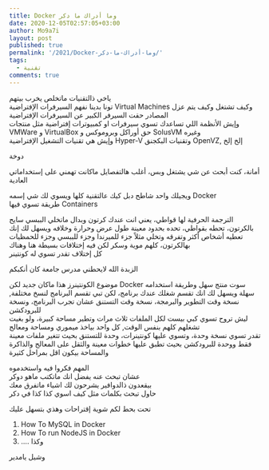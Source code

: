 ```yaml
---
title: Docker وما أدراك ما دكر
date: 2020-12-05T02:57:05+03:00
author: Mo9a7i
layout: post
published: true
permalink: '/2021/Docker-وما-أدراك-ما-دكر/'
tags:
  - تقنية
comments: true
---
```



ياخي ذالتقنيات ماتخلص يخرب بيتهم  
تونا بدينا نفهم السيرفرات الإفتراضية Virtual Machines وكيف تشتغل وكيف يتم عزل المصادر حقت السيرفر الكبير عن السيرفرات الإفتراضية  
وإيش الأنظمة اللي تساعدك تسوي سيرفرات او كمبيوترات إفتراضية مثل منتجات VMWare و VirtualBox حق أوراكل وبروموكس و SolusVM وغيره  
وإيش هي تقنيات التشغيل الإفتراضية Hyper-V وتقنيات البكجنق OpenVZ, إلخ إلخ  

دوخة

أمانة، كنت أبحث عن شي يشتغل وبس، أغلب هالتفصايل ماكانت تهمني على إستخداماتي العادية

ويجيلك واحد شاطح دبل كيك عالتقنية كلها ويسوي لك شي إسمه Docker  
طريقة تسوي فيها Containers  

الترجمة الحرفية لها قواطي، يعني انت عندك كرتون وبدال ماتخلي الببسي سايح بالكرتون، تحطه بقواطي، تحده بحدود معينة طول عرض وحرارة وخلافه ويسهل لك إنك تعطيه أشخاص أكثر وتفرقه وتخلي مثلاً جزء للميرندا وجزء للببسي وجزء للحمظيات بهالكرتون، كلهم موية وسكر لكن فيه إختلافات بسيطة هنا وهناك  
كل إختلاف تقدر تسوي له كونتينر  

الزبدة الله لايحطني مدرس جامعة كان أنكبكم

موضوع الكونتينرز هذا ماكان جديد لكن Docker سوت منتج سهل وطريقة استخدامه سهلة ويسهل لك انك تقسم شغلك
عندك برنامج، لكن تبي تقسم البرنامج لنسخ مختلفة, نسخة وقت التطوير والبرمجة، نسخة وقت التستنق عشان تجرب البرنامج، ونسخة للبرودكشن  
ليش تروح تسوي كبي بيست لكل الملفات ثلاث مرات وتطير مساحة كبيرة، ولو بغيت تشغلهم كلهم بنفس الوقت, كل واحد بياخذ ميموري ومساحة ومعالج  
تقدر تسوي نسخة وحدة، وتسوي عليها كونتينرات، وحدة للتستنق بحيث تتغير ملفات معينة فقط ووحدة للبرودكشن بحيث تطبق عليها خطوات معينة والثقل على المعالج والذاكرة والمساحة بيكون اقل بمراحل كثيرة

المهم
فكروا فيه واستخدموه  
عشان تبحث عنه يفضل انك ماتكتب ماهو دوكر  
بيقعدون ذالدوافير يشرحون لك اشياء ماتفرق معك  
حاول تبحث بكلمات مثل كيف اسوي كذا كذا في دكر

تحت بحط لكم شوية إقتراحات وهذي بتسهل عليك

1. How To MySQL in Docker
2. How To run NodeJS in Docker
3. .... وكذا

وشيل يامدير
